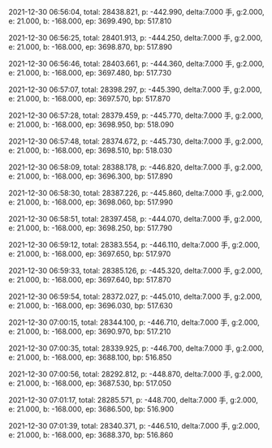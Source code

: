 2021-12-30 06:56:04, total: 28438.821, p: -442.990, delta:7.000 手, g:2.000, e: 21.000, b: -168.000, ep: 3699.490, bp: 517.810

2021-12-30 06:56:25, total: 28401.913, p: -444.250, delta:7.000 手, g:2.000, e: 21.000, b: -168.000, ep: 3698.870, bp: 517.890

2021-12-30 06:56:46, total: 28403.661, p: -444.360, delta:7.000 手, g:2.000, e: 21.000, b: -168.000, ep: 3697.480, bp: 517.730

2021-12-30 06:57:07, total: 28398.297, p: -445.390, delta:7.000 手, g:2.000, e: 21.000, b: -168.000, ep: 3697.570, bp: 517.870

2021-12-30 06:57:28, total: 28379.459, p: -445.770, delta:7.000 手, g:2.000, e: 21.000, b: -168.000, ep: 3698.950, bp: 518.090

2021-12-30 06:57:48, total: 28374.672, p: -445.730, delta:7.000 手, g:2.000, e: 21.000, b: -168.000, ep: 3698.510, bp: 518.030

2021-12-30 06:58:09, total: 28388.178, p: -446.820, delta:7.000 手, g:2.000, e: 21.000, b: -168.000, ep: 3696.300, bp: 517.890

2021-12-30 06:58:30, total: 28387.226, p: -445.860, delta:7.000 手, g:2.000, e: 21.000, b: -168.000, ep: 3698.060, bp: 517.990

2021-12-30 06:58:51, total: 28397.458, p: -444.070, delta:7.000 手, g:2.000, e: 21.000, b: -168.000, ep: 3698.250, bp: 517.790

2021-12-30 06:59:12, total: 28383.554, p: -446.110, delta:7.000 手, g:2.000, e: 21.000, b: -168.000, ep: 3697.650, bp: 517.970

2021-12-30 06:59:33, total: 28385.126, p: -445.320, delta:7.000 手, g:2.000, e: 21.000, b: -168.000, ep: 3697.640, bp: 517.870

2021-12-30 06:59:54, total: 28372.027, p: -445.010, delta:7.000 手, g:2.000, e: 21.000, b: -168.000, ep: 3696.030, bp: 517.630

2021-12-30 07:00:15, total: 28344.100, p: -446.710, delta:7.000 手, g:2.000, e: 21.000, b: -168.000, ep: 3690.970, bp: 517.210

2021-12-30 07:00:35, total: 28339.925, p: -446.700, delta:7.000 手, g:2.000, e: 21.000, b: -168.000, ep: 3688.100, bp: 516.850

2021-12-30 07:00:56, total: 28292.812, p: -448.870, delta:7.000 手, g:2.000, e: 21.000, b: -168.000, ep: 3687.530, bp: 517.050

2021-12-30 07:01:17, total: 28285.571, p: -448.700, delta:7.000 手, g:2.000, e: 21.000, b: -168.000, ep: 3686.500, bp: 516.900

2021-12-30 07:01:39, total: 28340.371, p: -446.510, delta:7.000 手, g:2.000, e: 21.000, b: -168.000, ep: 3688.370, bp: 516.860